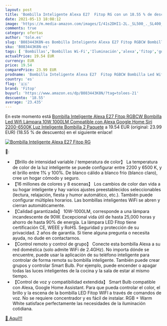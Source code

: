 ```yaml
---
layout: post
title: 'Bombilla Inteligente Alexa E27  Fitop RG con un 18.55 % de descuento'
date: 2021-05-13 18:08:12
image: 'https://m.media-amazon.com/images/I/41s2DHI1-2L._SL500_._SL400_.jpg'
comments: true
category: ofertas
author: 'tole.es'
slug: 'B083443K8N-es Bombilla Inteligente Alexa E27 Fitop RGBCW Bombilla Led...'
sku: 'B083443K8N-es'
tags: [ 'Bombillas','Bombillas Wi-Fi','Iluminación','alexa','fitop','google','home', ]
actualPrice: 19.54 EUR
currency: EUR
price: 19.54
comparePrice: 23.99 EUR
prodname: 'Bombilla Inteligente Alexa E27  Fitop RGBCW Bombilla Led Wifi Lámpara 10W 1000LM  Compatible con Alexa Google Home Siri  2200-6500K Luz Inteligente Bombilla  2 Paquete'
country: 'es'
flag: '🇪🇸'
brand: 'Fitop'
buyurl: 'https://www.amazon.es/dp/B083443K8N/?tag=tolees-21'
descuento: '18.55'
average: '23.435'
---
```


En este momento está [Bombilla Inteligente Alexa E27  Fitop RGBCW Bombilla Led Wifi Lámpara 10W 1000LM  Compatible con Alexa Google Home Siri  2200-6500K Luz Inteligente Bombilla  2 Paquete](https://www.amazon.es/dp/B083443K8N/?tag=tolees-21) a 19.54 EUR (original: 23.99 EUR) (18.55 %  de descuento) en el siguiente enlace!

[![Bombilla Inteligente Alexa E27  Fitop RG](https://m.media-amazon.com/images/I/41s2DHI1-2L._SL500_._SL400_.jpg)](https://www.amazon.es/dp/B083443K8N/?tag=tolees-21)

🔎:

- 【Brillo de intensidad variable / temperatura de color】 La temperatura de color de la luz inteligente se puede configurar entre 2200 y 6500 K, y el brillo entre 1% y 100%. De blanco cálido a blanco frío (blanco claro), cree un hogar cómodo y seguro.
- 【16 millones de colores y 8 escenas】 Los cambios de color dan vida a su hogar inteligente y hay varios ajustes preestablecidos seleccionables (lectura, relajación, fiesta y humor automático, etc.). También puede configurar múltiples horarios. Las bombillas inteligentes WiFi se abren y cierran automáticamente.
- 【Calidad garantizada】 10W-1000LM, corresponde a una lámpara incandescente de 90W. Excepcional vida útil de hasta 25,000 horas y ahorro de hasta 90% de energía. La lámpara LED Fitop tiene certificación CE, WEEE y RoHS. Seguridad y protección de su privacidad. 2 años de garantía. Si tiene alguna pregunta o necesita ayuda, no dude en contactarnos.
- 【Control remoto y control de grupo】 Conecte esta bombilla Alexa a su red doméstica (solo admite WiFi de 2.4GHz). No importa dónde se encuentre, puede usar la aplicación de su teléfono inteligente para controlar de forma remota su bombilla inteligente. También puede crear grupos y controlar Smart Bulb. Por ejemplo, puede encender o apagar todas las luces inteligentes de la cocina y la sala de estar al mismo tiempo.
- 【Control de voz y compatibilidad extendida】 Smart Bulb compatible con Alexa, Google Home Assistant. Para que pueda controlar el color, el brillo y la escena de la bombilla LED Fitop WIFI a través de comandos de voz. No se requiere concentrador y es fácil de instalar. RGB + Warm White satisface perfectamente las necesidades de la iluminación cotidiana.

[🛒 Aquí!!!](https://www.amazon.es/dp/B083443K8N/?tag=tolees-21)
